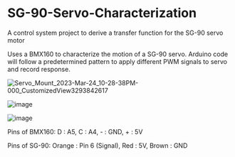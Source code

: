 # SG-90-Servo-Characterization
A control system project to derive a transfer function for the SG-90 servo motor

Uses a BMX160 to characterize the motion of a SG-90 servo.
Arduino code will follow a predetermined pattern to apply different PWM signals to servo and record response.

![Servo_Mount_2023-Mar-24_10-28-38PM-000_CustomizedView3293842617](https://user-images.githubusercontent.com/72110751/227655902-7ee8512d-ae89-4d39-a360-43a73d006889.png)

![image](https://user-images.githubusercontent.com/72110751/230793179-7e78d17b-6aba-484f-bb10-b24ca27cadba.png)

![image](https://user-images.githubusercontent.com/72110751/230793208-fc038347-2464-4c19-9bb8-fc10365c57a0.png)


Pins of BMX160:
D : A5,
C : A4,
\- : GND,
\+ : 5V

Pins of SG-90:
Orange  : Pin 6 (Signal),
Red     : 5V,
Brown   : GND
